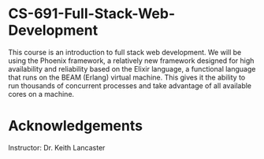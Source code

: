 # CS-691-Full-Stack-Web-Development
This course is an introduction to full stack web development. We will be using the Phoenix framework, a relatively new framework designed for high availability and reliability based on the Elixir language, a functional language that runs on the BEAM (Erlang) virtual machine. This gives it the ability to run thousands of concurrent processes and take advantage of all available cores on a machine. 

# Acknowledgements
Instructor: Dr. Keith Lancaster


